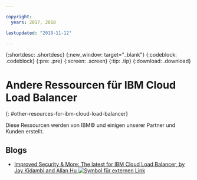 ```yaml
---

copyright:
  years: 2017, 2018

lastupdated: "2018-11-12"

---
```


{:shortdesc: .shortdesc}
{:new_window: target="_blank"}
{:codeblock: .codeblock}
{:pre: .pre}
{:screen: .screen}
{:tip: .tip}
{:download: .download}

# Andere Ressourcen für IBM Cloud Load Balancer
{: #other-resources-for-ibm-cloud-load-balancer}

Diese Ressourcen werden von IBM© und einigen unserer Partner und Kunden erstellt. 

## Blogs

 * [Improved Security & More: The latest for IBM Cloud Load Balancer, by Jay Kidambi and Allan Hu ![Symbol für externen Link](../../icons/launch-glyph.svg "Symbol für externen Link")](https://www.ibm.com/blogs/bluemix/2018/04/updates-cloud-load-balancer/)
